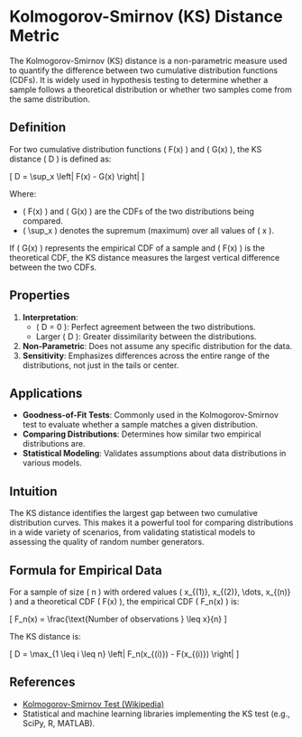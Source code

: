 # Kolmogorov-Smirnov (KS) Distance Metric

The Kolmogorov-Smirnov (KS) distance is a non-parametric measure used to quantify the difference between two cumulative distribution functions (CDFs). It is widely used in hypothesis testing to determine whether a sample follows a theoretical distribution or whether two samples come from the same distribution.

## Definition

For two cumulative distribution functions \( F(x) \) and \( G(x) \), the KS distance \( D \) is defined as:

\[
D = \sup_x \left| F(x) - G(x) \right|
\]

Where:
- \( F(x) \) and \( G(x) \) are the CDFs of the two distributions being compared.
- \( \sup_x \) denotes the supremum (maximum) over all values of \( x \).

If \( G(x) \) represents the empirical CDF of a sample and \( F(x) \) is the theoretical CDF, the KS distance measures the largest vertical difference between the two CDFs.

## Properties

1. **Interpretation**:
   - \( D = 0 \): Perfect agreement between the two distributions.
   - Larger \( D \): Greater dissimilarity between the distributions.
2. **Non-Parametric**: Does not assume any specific distribution for the data.
3. **Sensitivity**: Emphasizes differences across the entire range of the distributions, not just in the tails or center.

## Applications

- **Goodness-of-Fit Tests**: Commonly used in the Kolmogorov-Smirnov test to evaluate whether a sample matches a given distribution.
- **Comparing Distributions**: Determines how similar two empirical distributions are.
- **Statistical Modeling**: Validates assumptions about data distributions in various models.

## Intuition

The KS distance identifies the largest gap between two cumulative distribution curves. This makes it a powerful tool for comparing distributions in a wide variety of scenarios, from validating statistical models to assessing the quality of random number generators.

## Formula for Empirical Data

For a sample of size \( n \) with ordered values \( x_{(1)}, x_{(2)}, \dots, x_{(n)} \) and a theoretical CDF \( F(x) \), the empirical CDF \( F_n(x) \) is:

\[
F_n(x) = \frac{\text{Number of observations } \leq x}{n}
\]

The KS distance is:

\[
D = \max_{1 \leq i \leq n} \left| F_n(x_{(i)}) - F(x_{(i)}) \right|
\]


## References

- [Kolmogorov-Smirnov Test (Wikipedia)](https://en.wikipedia.org/wiki/Kolmogorov%E2%80%93Smirnov_test)
- Statistical and machine learning libraries implementing the KS test (e.g., SciPy, R, MATLAB).
